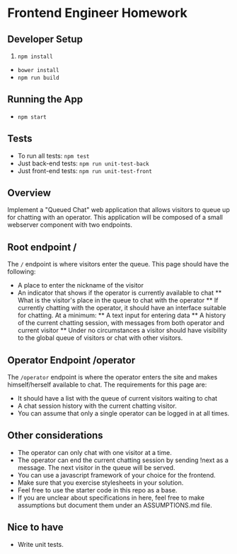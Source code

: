 # Frontend Engineer Homework

## Developer Setup

1. `npm install`
* `bower install`
* `npm run build`

## Running the App

* `npm start`

## Tests

* To run all tests: `npm test`
* Just back-end tests: `npm run unit-test-back`
* Just front-end tests: `npm run unit-test-front`

## Overview 

Implement a "Queued Chat" web application that allows visitors to queue up for chatting with an operator.
This application will be composed of a small webserver component with two endpoints.

## Root endpoint /

The `/` endpoint is where visitors enter the queue. This page should have the following:
* A place to enter the nickname of the visitor
* An indicator that shows if the operator is currently available to chat
** What is the visitor's place in the queue to chat with the operator
** If currently chatting with the operator, it should have an interface suitable for chatting. At a minimum:
** A text input for entering data
** A history of the current chatting session, with messages from both operator and current visitor
** Under no circumstances a visitor should have visibility to the global queue of visitors or chat with other visitors.

## Operator Endpoint /operator

The `/operator` endpoint is where the operator enters the site and makes himself/herself available to chat. The requirements for this page are:
* It should have a list with the queue of current visitors waiting to chat
* A chat session history with the current chatting visitor.
* You can assume that only a single operator can be logged in at all times.

## Other considerations

* The operator can only chat with one visitor at a time.
* The operator can end the current chatting session by sending !next as a message. The next visitor in the queue will be served.
* You can use a javascript framework of your choice for the frontend. 
* Make sure that you exercise stylesheets in your solution.
* Feel free to use the starter code in this repo as a base.
* If you are unclear about specifications in here, feel free to make assumptions but document them under an ASSUMPTIONS.md file.

## Nice to have 
* Write unit tests.

